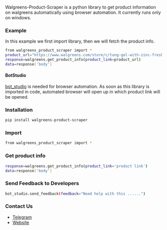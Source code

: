Walgreens-Product-Scraper is a python library to get product information on walgreens automatically using browser automation. 
It currently runs only on windows.

### Example
In this example we first import library, then we will fetch the product info.
```sh
from walgreens_product_scraper import *
product_url="https://www.walgreens.com/store/c/tung-gel-with-zinc-fresh-mint/ID=prod6172863-product"
response=walgreens.get_product_info(product_link=product_url)
data=response['body']
```

#### BotStudio
[bot_studio](https://pypi.org/project/bot_studio/) is needed for browser automation. As soon as this library is imported in code, automated browser will open up in which product link will be opened.


### Installation

```sh
pip install walgreens-product-scraper
```

### Import
```sh
from walgreens_product_scraper import *
```

### Get product info
```sh
response=walgreens.get_product_info(product_link='product link')
data=response['body']
```

### Send Feedback to Developers
```sh
bot_studio.send_feedback(feedback="Need help with this ......")
```

### Contact Us
* [Telegram](https://t.me/datakund)
* [Website](https://datakund.com)

